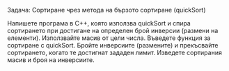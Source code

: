 Задача: Сортиране чрез метода на бързото сортиране (quickSort)

Напишете програма в C++, която използва quickSort и спира сортирането при достигане на определен брой инверсии (размени на елементи).
Използвайте масив от цели числа.
Въведете функция за сортиране с quickSort.
Бройте инверсиите (размените) и прекъсвайте сортирането, когато те достигнат зададен лимит.
Изведете сортирания масив и броя на инверсиите.
